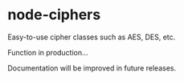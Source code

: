 # node-ciphers

Easy-to-use cipher classes such as AES, DES, etc.

Function in production...

Documentation will be improved in future releases.
